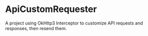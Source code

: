 # ApiCustomRequester
A project using OkHttp3 Interceptor to customize API requests and responses, then resend them.

